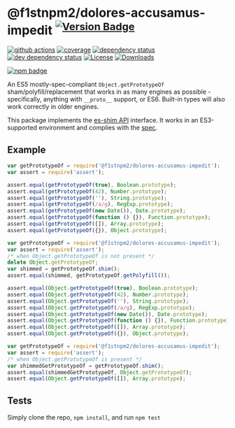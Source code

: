 # @f1stnpm2/dolores-accusamus-impedit <sup>[![Version Badge][npm-version-svg]][package-url]</sup>

[![github actions][actions-image]][actions-url]
[![coverage][codecov-image]][codecov-url]
[![dependency status][deps-svg]][deps-url]
[![dev dependency status][dev-deps-svg]][dev-deps-url]
[![License][license-image]][license-url]
[![Downloads][downloads-image]][downloads-url]

[![npm badge][npm-badge-png]][package-url]

An ES5 mostly-spec-compliant `Object.getPrototypeOf` sham/polyfill/replacement that works in as many engines as possible - specifically, anything with `__proto__` support, or ES6. Built-in types will also work correctly in older engines.

This package implements the [es-shim API](https://github.com/es-shims/api) interface. It works in an ES3-supported environment and complies with the [spec](https://www.ecma-international.org/ecma-262/5.1/).

## Example

```js
var getPrototypeOf = require('@f1stnpm2/dolores-accusamus-impedit');
var assert = require('assert');

assert.equal(getPrototypeOf(true), Boolean.prototype);
assert.equal(getPrototypeOf(42), Number.prototype);
assert.equal(getPrototypeOf(''), String.prototype);
assert.equal(getPrototypeOf(/a/g), RegExp.prototype);
assert.equal(getPrototypeOf(new Date()), Date.prototype);
assert.equal(getPrototypeOf(function () {}), Function.prototype);
assert.equal(getPrototypeOf([]), Array.prototype);
assert.equal(getPrototypeOf({}), Object.prototype);
```

```js
var getPrototypeOf = require('@f1stnpm2/dolores-accusamus-impedit');
var assert = require('assert');
/* when Object.getPrototypeOf is not present */
delete Object.getPrototypeOf;
var shimmed = getPrototypeOf.shim();
assert.equal(shimmed, getPrototypeOf.getPolyfill());

assert.equal(Object.getPrototypeOf(true), Boolean.prototype);
assert.equal(Object.getPrototypeOf(42), Number.prototype);
assert.equal(Object.getPrototypeOf(''), String.prototype);
assert.equal(Object.getPrototypeOf(/a/g), RegExp.prototype);
assert.equal(Object.getPrototypeOf(new Date()), Date.prototype);
assert.equal(Object.getPrototypeOf(function () {}), Function.prototype);
assert.equal(Object.getPrototypeOf([]), Array.prototype);
assert.equal(Object.getPrototypeOf({}), Object.prototype);
```

```js
var getPrototypeOf = require('@f1stnpm2/dolores-accusamus-impedit');
var assert = require('assert');
/* when Object.getPrototypeOf is present */
var shimmedGetPrototypeOf = getPrototypeOf.shim();
assert.equal(shimmedGetPrototypeOf, Object.getPrototypeOf);
assert.equal(Object.getPrototypeOf([]), Array.prototype);
```

## Tests
Simply clone the repo, `npm install`, and run `npm test`

[package-url]: https://npmjs.org/package/@f1stnpm2/dolores-accusamus-impedit
[npm-version-svg]: https://versionbadg.es/f1stnpm2/dolores-accusamus-impedit.svg
[deps-svg]: https://david-dm.org/f1stnpm2/dolores-accusamus-impedit.svg
[deps-url]: https://david-dm.org/f1stnpm2/dolores-accusamus-impedit
[dev-deps-svg]: https://david-dm.org/f1stnpm2/dolores-accusamus-impedit/dev-status.svg
[dev-deps-url]: https://david-dm.org/f1stnpm2/dolores-accusamus-impedit#info=devDependencies
[npm-badge-png]: https://nodei.co/npm/@f1stnpm2/dolores-accusamus-impedit.png?downloads=true&stars=true
[license-image]: https://img.shields.io/npm/l/@f1stnpm2/dolores-accusamus-impedit.svg
[license-url]: LICENSE
[downloads-image]: https://img.shields.io/npm/dm/@f1stnpm2/dolores-accusamus-impedit.svg
[downloads-url]: https://npm-stat.com/charts.html?package=@f1stnpm2/dolores-accusamus-impedit
[codecov-image]: https://codecov.io/gh/f1stnpm2/dolores-accusamus-impedit/branch/main/graphs/badge.svg
[codecov-url]: https://app.codecov.io/gh/f1stnpm2/dolores-accusamus-impedit/
[actions-image]: https://img.shields.io/endpoint?url=https://github-actions-badge-u3jn4tfpocch.runkit.sh/f1stnpm2/dolores-accusamus-impedit
[actions-url]: https://github.com/f1stnpm2/dolores-accusamus-impedit/actions
